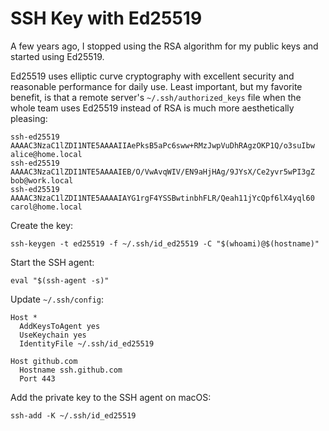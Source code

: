 # SSH Key with Ed25519

A few years ago,
I stopped using the RSA algorithm for my public keys
and started using Ed25519.

Ed25519 uses elliptic curve cryptography with excellent security
and reasonable performance for daily use.
Least important, but my favorite benefit,
is that a remote server's `~/.ssh/authorized_keys` file
when the whole team uses Ed25519 instead of RSA
is much more aesthetically pleasing:

```
ssh-ed25519 AAAAC3NzaC1lZDI1NTE5AAAAIIAePksB5aPc6sww+RMzJwpVuDhRAgzOKP1Q/o3suIbw alice@home.local
ssh-ed25519 AAAAC3NzaC1lZDI1NTE5AAAAIEB/O/VwAvqWIV/EN9aHjHAg/9JYsX/Ce2yvr5wPI3gZ bob@work.local
ssh-ed25519 AAAAC3NzaC1lZDI1NTE5AAAAIAYG1rgF4YSSBwtinbhFLR/Qeah11jYcQpf6lX4yql60 carol@home.local
```

Create the key:

```
ssh-keygen -t ed25519 -f ~/.ssh/id_ed25519 -C "$(whoami)@$(hostname)"
```

Start the SSH agent:

```
eval "$(ssh-agent -s)"
```

Update `~/.ssh/config`:

```
Host *
  AddKeysToAgent yes
  UseKeychain yes
  IdentityFile ~/.ssh/id_ed25519

Host github.com
  Hostname ssh.github.com
  Port 443
```

Add the private key to the SSH agent on macOS:

```
ssh-add -K ~/.ssh/id_ed25519
```
